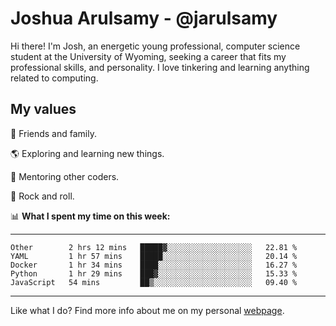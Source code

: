 # Joshua Arulsamy - @jarulsamy

Hi there! I'm Josh, an energetic young professional, computer science student at the University of Wyoming, seeking a career that fits my professional skills, and personality. I love tinkering and learning anything related to computing.

## My values

:yellow_heart: Friends and family.

:earth_americas: Exploring and learning new things.

:book: Mentoring other coders.

:guitar: Rock and roll.

:bar_chart: **What I spent my time on this week:**

------
<!--START_SECTION:waka-->
```text
Other        2 hrs 12 mins   █████▓░░░░░░░░░░░░░░░░░░░   22.81 % 
YAML         1 hr 57 mins    █████░░░░░░░░░░░░░░░░░░░░   20.14 % 
Docker       1 hr 34 mins    ████░░░░░░░░░░░░░░░░░░░░░   16.27 % 
Python       1 hr 29 mins    ███▓░░░░░░░░░░░░░░░░░░░░░   15.33 % 
JavaScript   54 mins         ██▒░░░░░░░░░░░░░░░░░░░░░░   09.40 % 
```
<!--END_SECTION:waka-->
------

Like what I do? Find more info about me on my personal [webpage](https://arulsamy.me).
